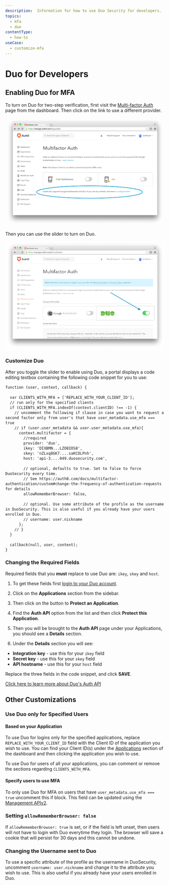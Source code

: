 ```yaml
---
description:  Information for how to use Duo Security for developers.
topics:
  - mfa
  - duo
contentType:
  - how-to
useCase:
  - customize-mfa
---
```


# Duo for Developers

## Enabling Duo for MFA

To turn on Duo for two-step verification, first visit the [Multi-factor Auth](${manage_url}/#/guardian) page from the dashboard. Then click on the link to use a different provider.

![](/media/articles/mfa/change-provider.png)

Then you can use the slider to turn on Duo.

![](/media/articles/mfa/toggle-duo.png)

### Customize Duo

After you toggle the slider to enable using Duo, a portal displays a code editing textbox containing the following code snippet for you to use:

```JS
function (user, context, callback) {

  var CLIENTS_WITH_MFA = ['REPLACE_WITH_YOUR_CLIENT_ID'];
  // run only for the specified clients
  if (CLIENTS_WITH_MFA.indexOf(context.clientID) !== -1) {
    // uncomment the following if clause in case you want to request a second factor only from user's that have user_metadata.use_mfa === true
    // if (user.user_metadata && user.user_metadata.use_mfa){
      context.multifactor = {
        //required
        provider: 'duo',
        ikey: 'DIXBMN...LZO8IOS8',
        skey: 'nZLxq8GK7....saKCOLPnh',
        host: 'api-3....049.duosecurity.com',

        // optional, defaults to true. Set to false to force DuoSecurity every time.
        // See https://auth0.com/docs/multifactor-authentication/custom#change-the-frequency-of-authentication-requests for details
        allowRememberBrowser: false,

        // optional. Use some attribute of the profile as the username in DuoSecurity. This is also useful if you already have your users enrolled in Duo.
        // username: user.nickname
      };
    // }
  }

  callback(null, user, context);
}
```

### Changing the Required Fields

Required fields that you **must** replace to use Duo are: `ikey`, `skey` and `host`.

1. To get these fields first [login to your Duo account](https://admin.duosecurity.com/login).

2. Click on the **Applications** section from the sidebar.

3. Then click on the button to **Protect an Application**.

4. Find the **Auth API** option from the list and then click **Protect this Application**.

5. Then you will be brought to the **Auth API** page under your Applications, you should see a **Details** section.

6. Under the **Details** section you will see:

* **Integration key** - use this for your `ikey` field
* **Secret key** - use this for your `skey` field
* **API hostname**  - use this for your `host` field

Replace the three fields in the code snippet, and click **SAVE**.

[Click here to learn more about Duo's Auth API](https://duo.com/docs/authapi)

## Other Customizations

### Use Duo only for Specified Users

#### Based on your Application
To use Duo for logins only for the specified applications, replace `REPLACE_WITH_YOUR_CLIENT_ID` field with the Client ID of the application you wish to use. You can find your Client ID(s) under the [Applications](${manage_url}/#/applications) section of the dashboard and then clicking the application you wish to use.

To use Duo for users of all your applications, you can comment or remove the sections regarding `CLIENTS_WITH_MFA`.

#### Specify users to use MFA
To only use Duo for MFA on users that have `user_metadata.use_mfa === true` uncomment this if block. This field can be updated using the [Management APIv2](/api/management/v2#!/Users/patch_users_by_id).

### Setting `allowRememberBrowser: false`
If `allowRememberBrowser: true` is set, or if the field is left unset, then users will not have to login with Duo everytime they login. The browser will save a cookie that will persist for 30 days and this cannot be undone.

### Changing the Username sent to Duo
To use a specific attribute of the profile as the username in DuoSecurity, uncomment `username: user.nickname` and change it to the attribute you wish to use. This is also useful if you already have your users enrolled in Duo.
